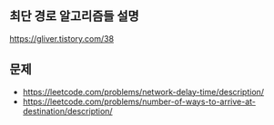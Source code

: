 ## 최단 경로 알고리즘들 설명
https://gliver.tistory.com/38

## 문제
- https://leetcode.com/problems/network-delay-time/description/
- https://leetcode.com/problems/number-of-ways-to-arrive-at-destination/description/
